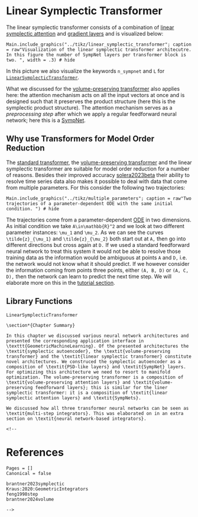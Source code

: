 # Linear Symplectic Transformer

The linear symplectic transformer consists of a combination of [linear symplectic attention](@ref "Linear Symplectic Attention") and [gradient layers](@ref "SympNet Gradient Layer") and is visualized below:

```@example
Main.include_graphics("../tikz/linear_symplectic_transformer"; caption = raw"Visualization of the linear symplectic transformer architecutre. In this figure the number of SympNet layers per transformer block is two. ", width = .3) # hide
```

In this picture we also visualize the keywords `n_sympnet` and ``L`` for [`LinearSymplecticTransformer`](@ref).

What we discussed for the [volume-preserving transformer](@ref "Volume-Preserving Transformer") also applies here: the attention mechanism acts on all the input vectors at once and is designed such that it preserves the product structure (here this is the symplectic product structure). The attention mechanism serves as a *preprocessing step* after which we apply a regular feedforward neural network; here this is a [SympNet](@ref "SympNet Architecture").

## Why use Transformers for Model Order Reduction

The [standard transformer](@ref "Standard Transformer"), the [volume-preserving transformer](@ref "Volume-Preserving Transformer") and the linear symplectic transformer are suitable for model order reduction for a number of reasons. Besides their improved accuracy [solera2023beta](@cite) their ability to resolve time series data also makes it possible to deal with data that come from multiple parameters. For this consider the following two trajectories:


```@example
Main.include_graphics("../tikz/multiple_parameters"; caption = raw"Two trajectories of a parameter-dependent ODE with the same initial condition. ") # hide
```

The trajectories come from a parameter-dependent [ODE](@ref "The Existence-And-Uniqueness Theorem") in two dimensions. As initial condition we take ``A\in\mathbb{R}^2`` and we look at two different parameter instances: ``\mu_1`` and ``\mu_2``. As we can see the curves ``\tilde{z}_{\mu_1}`` and ``\tilde{z}_{\mu_2}`` both start out at ``A,`` then go into different directions but cross again at ``D.`` If we used a standard feedforward neural network to treat this system it would not be able to resolve those training data as the information would be ambiguous at points ``A`` and ``D,`` i.e. the network would not know what it should predict. If we however consider the information coming from points three points, either ``(A, B, D)`` or ``(A, C, D),`` then the network can learn to predict the next time step. We will elaborate more on this in the [tutorial section](@ref "Comparing Different `VolumePreservingAttention` Mechanisms").

## Library Functions

```@docs
LinearSymplecticTransformer
```

```@raw latex
\section*{Chapter Summary}

In this chapter we discussed various neural network architectures and presented the corresponding application interface in \texttt{GeometricMachineLearning}. Of the presented architectures the \textit{symplectic autoencoder}, the \textit{volume-preserving transformer} and the \textit{linear symplectic transformer} constitute novel architectures. We construced the symplectic autoencoder as a composition of \textit{PSD-like layers} and \textit{SympNet} layers. For optimizing this architecture we need to resort to manifold optimization. The volume-preserving transformer is a composition of \textit{volume-preserving attention layers} and \textit{volume-preserving feedforward layers}; this is similar for the liner symplectic transformer: it is a composition of \textit{linear symplectic attention layers} and \textit{SympNets}.

We discussed how all three transformer neural networks can be seen as \textit{multi-step integrators}. This was elaborated on in an extra section on \textit{neural network-based integrators}.
```

```@raw html
<!--
```

# References

```@bibliography
Pages = []
Canonical = false

brantner2023symplectic
Kraus:2020:GeometricIntegrators
feng1998step
brantner2024volume
```

```@raw html
-->
```